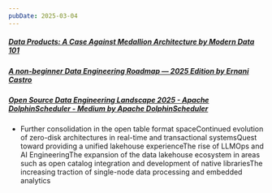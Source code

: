 ```yaml
---
pubDate: 2025-03-04
---
```


##### [Data Products: A Case Against Medallion Architecture by Modern Data 101](https://medium.com/@community_md101/data-products-a-case-against-medallion-architecture-139096ceea08)
##### [A non-beginner Data Engineering Roadmap — 2025 Edition by Ernani Castro](https://blog.det.life/a-non-beginner-data-engineering-roadmap-2025-edition-2b39d865dd0b)
##### [Open Source Data Engineering Landscape 2025 - Apache DolphinScheduler - Medium by Apache DolphinScheduler](https://medium.com/@ApacheDolphinScheduler/open-source-data-engineering-landscape-2025-db53ce18d53d)

- Further consolidation in the open table format spaceContinued evolution of zero-disk architectures in real-time and transactional systemsQuest toward providing a unified lakehouse experienceThe rise of LLMOps and AI EngineeringThe expansion of the data lakehouse ecosystem in areas such as open catalog integration and development of native librariesThe increasing traction of single-node data processing and embedded analytics
